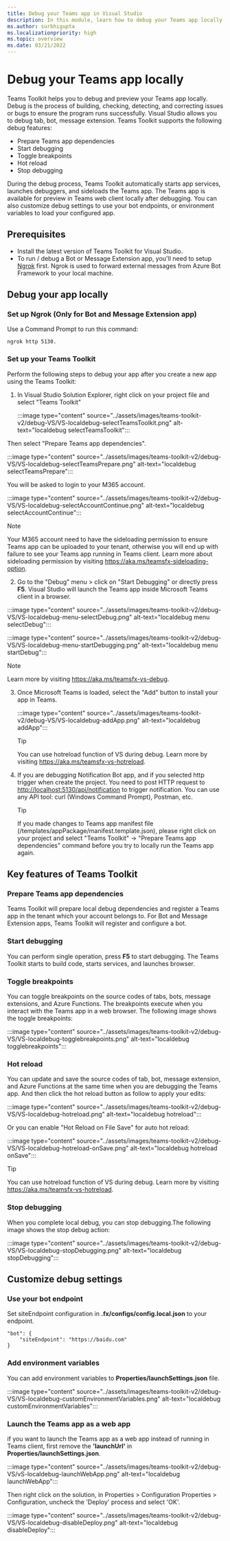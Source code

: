 ```yaml
---
title: Debug your Teams app in Visual Studio
description: In this module, learn how to debug your Teams app locally in Teams Toolkit in Visual Studio
ms.author: surbhigupta
ms.localizationpriority: high
ms.topic: overview
ms.date: 03/21/2022
---
```


# Debug your Teams app locally

Teams Toolkit helps you to debug and preview your Teams app locally. Debug is the process of building, checking, detecting, and correcting issues or bugs to ensure the program runs successfully. Visual Studio allows you to debug tab, bot, message extension. Teams Toolkit supports the following debug features:

* Prepare Teams app dependencies
* Start debugging
* Toggle breakpoints
* Hot reload
* Stop debugging

During the debug process, Teams Toolkit automatically starts app services, launches debuggers, and sideloads the Teams app. The Teams app is available for preview in Teams web client locally after debugging. You can also customize debug settings to use your bot endpoints, or environment variables to load your configured app.

## Prerequisites

* Install the latest version of Teams Toolkit for Visual Studio.
* To run / debug a Bot or Message Extension app, you'll need to setup [Ngrok](https://ngrok.com/) first.
Ngrok is used to forward external messages from Azure Bot Framework to your local machine.

## Debug your app locally

### Set up Ngrok (Only for Bot and Message Extension app)

Use a Command Prompt to run this command:

```
ngrok http 5130.
```

### Set up your Teams Toolkit

Perform the following steps to debug your app after you create a new app using the Teams Toolkit:

1. In Visual Studio Solution Explorer, right click on your project file and select "Teams Toolkit"

   :::image type="content" source="../assets/images/teams-toolkit-v2/debug-VS/VS-localdebug-selectTeamsToolkit.png" alt-text="localdebug selectTeamsToolkit":::

Then select "Prepare Teams app dependencies".

   :::image type="content" source="../assets/images/teams-toolkit-v2/debug-VS/VS-localdebug-selectTeamsPrepare.png" alt-text="localdebug selectTeamsPrepare":::

You will be asked to login to your M365 account.

   :::image type="content" source="../assets/images/teams-toolkit-v2/debug-VS/VS-localdebug-selectAccountContinue.png" alt-text="localdebug selectAccountContinue":::

   > [!Note]
   > Your M365 account need to have the sideloading permission to ensure Teams app can be uploaded to your tenant, otherwise you will end up with failure to see your Teams app running in Teams client. Learn more about sideloading permission by visiting <https://aka.ms/teamsfx-sideloading-option>.

2. Go to the "Debug" menu > click on "Start Debugging" or directly press **F5**. Visual Studio will launch the Teams app inside Microsoft Teams client in a browser.

:::image type="content" source="../assets/images/teams-toolkit-v2/debug-VS/VS-localdebug-menu-selectDebug.png" alt-text="localdebug menu selectDebug":::

:::image type="content" source="../assets/images/teams-toolkit-v2/debug-VS/VS-localdebug-menu-startDebugging.png" alt-text="localdebug menu startDebug":::

   > [!Note]
   > Learn more by visiting <https://aka.ms/teamsfx-vs-debug>.

3. Once Microsoft Teams is loaded, select the "Add" button to install your app in Teams.

    :::image type="content" source="../assets/images/teams-toolkit-v2/debug-VS/VS-localdebug-addApp.png" alt-text="localdebug addApp":::

   > [!Tip]
   > You can use hotreload function of VS during debug. Learn more by visiting <https://aka.ms/teamsfx-vs-hotreload>.

4. If you are debugging Notification Bot app, and if you selected http trigger when create the project. You need to post HTTP request to <http://localhost:5130/api/notification> to trigger notification. You can use any API tool: curl (Windows Command Prompt), Postman, etc.

   > [!Tip]
   > If you made changes to Teams app manifest file (/templates/appPackage/manifest.template.json), please right click on your project and select "Teams Toolkit" -> "Prepare Teams app dependencies" command before you try to locally run the Teams app again.

## Key features of Teams Toolkit

### Prepare Teams app dependencies

Teams Toolkit will prepare local debug dependencies and register a Teams app in the tenant which your account belongs to.
For Bot and Message Extension apps, Teams Toolkit will register and configure a bot.

### Start debugging

You can perform single operation, press **F5** to start debugging. The Teams Toolkit starts to build code, starts services, and launches browser.

### Toggle breakpoints

You can toggle breakpoints on the source codes of tabs, bots, message extensions, and Azure Functions. The breakpoints execute when you interact with the Teams app in a web browser.
The following image shows the toggle breakpoints:

   :::image type="content" source="../assets/images/teams-toolkit-v2/debug-VS/VS-localdebug-togglebreakpoints.png" alt-text="localdebug togglebreakpoints":::

### Hot reload

You can update and save the source codes of tab, bot, message extension, and Azure Functions at the same time when you are debugging the Teams app.
And then click the hot reload button as follow to apply your edits:

   :::image type="content" source="../assets/images/teams-toolkit-v2/debug-VS/VS-localdebug-hotreload.png" alt-text="localdebug hotreload":::

Or you can enable "Hot Reload on File Save" for auto hot reload:

   :::image type="content" source="../assets/images/teams-toolkit-v2/debug-VS/VS-localdebug-hotreload-onSave.png" alt-text="localdebug hotreload onSave":::
  
   > [!Tip]
   > You can use hotreload function of VS during debug. Learn more by visiting <https://aka.ms/teamsfx-vs-hotreload>.

### Stop debugging

When you complete local debug, you can stop debugging.The following image shows the stop debug action:

   :::image type="content" source="../assets/images/teams-toolkit-v2/debug-VS/VS-localdebug-stopDebugging.png" alt-text="localdebug stopDebugging":::

## Customize debug settings

### Use your bot endpoint

Set siteEndpoint configuration in **.fx/configs/config.local.json** to your endpoint.

```
"bot": {
    "siteEndpoint": "https://baidu.com"
}
```

### Add environment variables

You can add environment variables to **Properties/launchSettings.json** file.

   :::image type="content" source="../assets/images/teams-toolkit-v2/debug-VS/VS-localdebug-customEnvironmentVariables.png" alt-text="localdebug customEnvironmentVariables":::

### Launch the Teams app as a web app

if you want to launch the Teams app as a web app instead of running in Teams client, first remove the **'launchUrl'** in **Properties/launchSettings.json**.

   :::image type="content" source="../assets/images/teams-toolkit-v2/debug-VS/vS-localdebug-launchWebApp.png" alt-text="localdebug launchWebApp":::

Then right click on the solution, in Properties > Configuration Properties > Configuration, uncheck the 'Deploy' process and select 'OK'.

   :::image type="content" source="../assets/images/teams-toolkit-v2/debug-VS/VS-localdebug-disableDeploy.png" alt-text="localdebug disableDeploy":::
